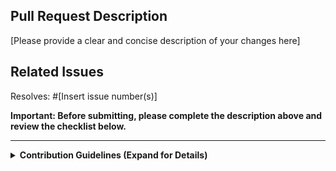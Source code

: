 ## Pull Request Description
[Please provide a clear and concise description of your changes here]

## Related Issues
Resolves: #[Insert issue number(s)]

**Important: Before submitting, please complete the description above and review the checklist below.**

---

<details>
<summary><strong>Contribution Guidelines (Expand for Details)</strong></summary>

<p>We appreciate your contribution to aibrix! To ensure a smooth review process and maintain high code quality, please adhere to the following guidelines:</p>

<h3>Pull Request Title Format</h3>
<p>Your PR title should start with one of these prefixes to indicate the nature of the change:</p>
<ul>
    <li><code>[Bug]</code>: Corrections to existing functionality</li>
    <li><code>[Build]</code>: Changes to build process or CI pipeline</li>
    <li><code>[Docs]</code>: Updates or additions to documentation</li>
    <li><code>[Model]</code>: Introducing or enhancing model support (include model name)</li>
    <li><code>[API]</code>: Modifications to aibrix's API or interface</li>
    <li><code>[Engine]</code>: Changes to aibrix's core components (e.g., controller)</li>
    <li><code>[HW][Vendor]</code>: Hardware-specific improvements (e.g., [HW][NVIDIA])</li>
    <li><code>[Other]</code>: For changes not covered above (use sparingly)</li>
</ul>
<p><em>Note: For changes spanning multiple categories, use multiple prefixes in order of importance.</em></p>

<h3>Submission Checklist</h3>
<ul>
    <li>[ ] PR title includes appropriate prefix(es)</li>
    <li>[ ] Changes are clearly explained in the PR description</li>
    <li>[ ] New and existing tests pass successfully</li>
    <li>[ ] Code adheres to project style and best practices</li>
    <li>[ ] Documentation updated to reflect changes (if applicable)</li>
    <li>[ ] Thorough testing completed, no regressions introduced</li>
</ul>

<p>By submitting this PR, you confirm that you've read these guidelines and your changes align with the project's contribution standards.</p>

</details>